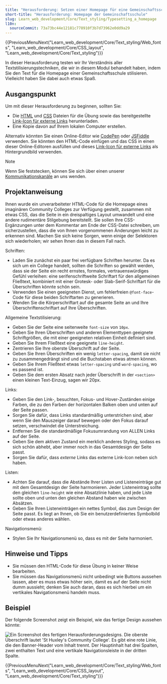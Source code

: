 ```yaml
---
title: "Herausforderung: Setzen einer Homepage für eine Gemeinschaftsschule"
short-title: "Herausforderung: Homepage der Gemeinschaftsschule"
slug: Learn_web_development/Core/Text_styling/Typesetting_a_homepage
l10n:
  sourceCommit: 73a73bc44e12181c778910f3b7d73962e0dd9a29
---
```


{{PreviousMenuNext("Learn_web_development/Core/Text_styling/Web_fonts", "Learn_web_development/Core/CSS_layout", "Learn_web_development/Core/Text_styling")}}

In dieser Herausforderung testen wir Ihr Verständnis aller Textstilisierungstechniken, die wir in diesem Modul behandelt haben, indem Sie den Text für die Homepage einer Gemeinschaftsschule stilisieren. Vielleicht haben Sie dabei auch etwas Spaß.

## Ausgangspunkt

Um mit dieser Herausforderung zu beginnen, sollten Sie:

- Die [HTML](https://github.com/mdn/learning-area/blob/main/css/styling-text/typesetting-a-homepage-start/index.html) und [CSS](https://github.com/mdn/learning-area/blob/main/css/styling-text/typesetting-a-homepage-start/style.css) Dateien für die Übung sowie das bereitgestellte [Link-Icon für externe Links](https://github.com/mdn/learning-area/blob/main/css/styling-text/typesetting-a-homepage-start/external-link-52.png) herunterladen.
- Eine Kopie davon auf Ihrem lokalen Computer erstellen.

Alternativ könnten Sie einen Online-Editor wie [CodePen](https://codepen.io/) oder [JSFiddle](https://jsfiddle.net/) verwenden. Sie könnten den HTML-Code einfügen und das CSS in einen dieser Online-Editoren ausfüllen und dieses [Link-Icon für externe Links](https://mdn.github.io/learning-area/css/styling-text/typesetting-a-homepage-start/external-link-52.png) als Hintergrundbild verwenden.

> [!NOTE]
> Wenn Sie feststecken, können Sie sich über einen unserer [Kommunikationskanäle](/de/docs/MDN/Community/Communication_channels) an uns wenden.

## Projektanweisung

Ihnen wurde ein unverarbeiteter HTML-Code für die Homepage eines imaginären Community Colleges zur Verfügung gestellt, zusammen mit etwas CSS, das die Seite in ein dreispaltiges Layout umwandelt und eine andere rudimentäre Stilgebung bereitstellt. Sie sollen Ihre CSS-Ergänzungen unter dem Kommentar am Ende der CSS-Datei schreiben, um sicherzustellen, dass die von Ihnen vorgenommenen Änderungen leicht zu erkennen sind. Machen Sie sich keine Sorgen, wenn einige der Selektoren sich wiederholen; wir sehen Ihnen das in diesem Fall nach.

Schriften:

- Laden Sie zunächst ein paar frei verfügbare Schriften herunter. Da es sich um ein College handelt, sollten die Schriften so gewählt werden, dass sie der Seite ein recht ernstes, formales, vertrauenswürdiges Gefühl verleihen: eine serifenschriftweite Schriftart für den allgemeinen Fließtext, kombiniert mit einer Grotesk- oder Slab-Serif-Schriftart für die Überschriften könnte schön sein.
- Verwenden Sie einen geeigneten Dienst, um fehlerfreien `@font-face`-Code für diese beiden Schriftarten zu generieren.
- Wenden Sie die Körperschriftart auf die gesamte Seite an und Ihre Überschriftenschriftart auf Ihre Überschriften.

Allgemeine Textstilisierung:

- Geben Sie der Seite eine seitenweite `font-size` von `10px`.
- Geben Sie Ihren Überschriften und anderen Elementtypen geeignete Schriftgrößen, die mit einer geeigneten relativen Einheit definiert sind.
- Geben Sie Ihrem Fließtext eine geeignete `line-height`.
- Zentrieren Sie Ihre oberste Überschrift auf der Seite.
- Geben Sie Ihren Überschriften ein wenig `letter-spacing`, damit sie nicht zu zusammengedrängt sind und die Buchstaben etwas atmen können.
- Geben Sie Ihrem Fließtext etwas `letter-spacing` und `word-spacing`, wo es passend ist.
- Geben Sie dem ersten Absatz nach jeder Überschrift in der `<section>` einen kleinen Text-Einzug, sagen wir 20px.

Links:

- Geben Sie den Link-, besuchten, Fokus- und Hover-Zuständen einige Farben, die zu den Farben der horizontalen Balken oben und unten auf der Seite passen.
- Sorgen Sie dafür, dass Links standardmäßig unterstrichen sind, aber wenn Sie den Mauszeiger darauf bewegen oder den Fokus darauf setzen, verschwindet die Unterstreichung.
- Entfernen Sie die standardmäßige Fokusumrandung von ALLEN Links auf der Seite.
- Geben Sie dem aktiven Zustand ein merklich anderes Styling, sodass es sich schön abhebt, aber immer noch in das Gesamtdesign der Seite passt.
- Sorgen Sie dafür, dass _externe_ Links das externe Link-Icon neben sich haben.

Listen:

- Achten Sie darauf, dass die Abstände Ihrer Listen und Listeneinträge gut mit dem Gesamtdesign der Seite harmonieren. Jeder Listeneintrag sollte den gleichen `line-height` wie eine Absatzlinie haben, und jede Liste sollte oben und unten den gleichen Abstand haben wie zwischen Absätzen.
- Geben Sie Ihren Listeneinträgen ein nettes Symbol, das zum Design der Seite passt. Es liegt an Ihnen, ob Sie ein benutzerdefiniertes Symbolbild oder etwas anderes wählen.

Navigationsmenü:

- Stylen Sie Ihr Navigationsmenü so, dass es mit der Seite harmoniert.

## Hinweise und Tipps

- Sie müssen den HTML-Code für diese Übung in keiner Weise bearbeiten.
- Sie müssen das Navigationsmenü nicht unbedingt wie Buttons aussehen lassen, aber es muss etwas höher sein, damit es auf der Seite nicht dumm aussieht; denken Sie auch daran, dass es sich hierbei um ein vertikales Navigationsmenü handeln muss.

## Beispiel

Der folgende Screenshot zeigt ein Beispiel, wie das fertige Design aussehen könnte:

![Ein Screenshot des fertigen Herausforderungsdesigns. Die oberste Überschrift lautet 'St Huxley's Community College'. Es gibt eine rote Linie, die den Banner-Header vom Inhalt trennt. Der Hauptinhalt hat drei Spalten, zwei enthalten Text und eine vertikale Navigationsleiste in der dritten Spalte.](example2.png)

{{PreviousMenuNext("Learn_web_development/Core/Text_styling/Web_fonts", "Learn_web_development/Core/CSS_layout", "Learn_web_development/Core/Text_styling")}}
